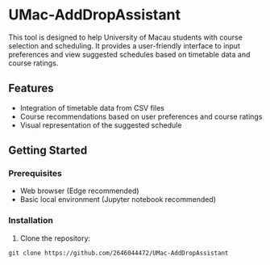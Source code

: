 # UMac-AddDropAssistant

This tool is designed to help University of Macau students with course selection and scheduling. It provides a user-friendly interface to input preferences and view suggested schedules based on timetable data and course ratings.

## Features

- Integration of timetable data from CSV files
- Course recommendations based on user preferences and course ratings
- Visual representation of the suggested schedule

## Getting Started

### Prerequisites

- Web browser (Edge recommended)
- Basic local environment (Jupyter notebook recommended)

### Installation

1. Clone the repository:
```
git clone https://github.com/2646044472/UMac-AddDropAssistant
```
